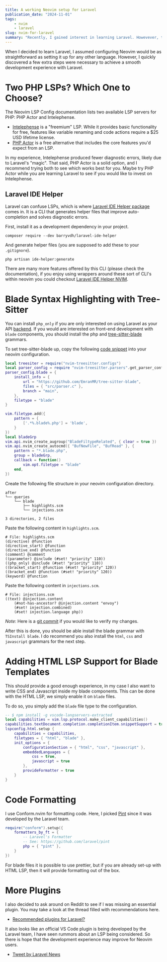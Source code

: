 ```yaml
---
title: A working Neovim setup for Laravel
publication_date: "2024-11-01"
tags:
    - nvim
    - laravel
slug: nvim-for-laravel
summary: "Recently, I gained interest in learning Laravel. Howevever, there are few things to keep in mind if you plan on using neovim for your next Laravel app."
---
```


When I decided to learn Laravel, I assumed configuring Neovim would be as straightforward as setting it up for any other language. However, I quickly discovered a few extra steps were necessary to achieve a smooth development experience with Laravel.

# Two PHP LSPs? Which One to Choose?

The Neovim LSP Config documentation lists two available LSP servers for PHP: PHP Actor and Intelephense.
-   [Intelephense](https://intelephense.com/) is a "freemium" LSP. While it provides basic functionality for free, features like variable renaming and code actions require a $25 USD lifetime license.
-   [PHP Actor](https://github.com/phpactor/phpactor) is a free alternative that includes the core features you'd expect from an LSP.

In my experience, Intelephense produced fewer diagnostic errors, likely due to Laravel's "magic". That said, PHP Actor is a solid option, and I recommend trying both to see which works best for you. Maybe try PHP Actor while you are learning Laravel to see if you would like to invest on Intelephense.

## Laravel IDE Helper

Laravel can confuse LSPs, which is where [Laravel IDE Helper package](https://github.com/barryvdh/laravel-ide-helper) comes in. It is a CLI that generates helper files that improve auto-completion and solves diagnostic errors.

First, install it as a development dependency in your project.

```shell
composer require --dev barryvdh/laravel-ide-helper
```

And generate helper files (you are supposed to add these to your `.gitignore`).

```shell
php artisan ide-helper:generate
```

There are many more features offered by this CLI (please check the documentation), if you enjoy using wrappers around these sort of CLI's within neovim you could checkout [Laravel IDE Helper NVIM](https://github.com/Bleksak/laravel-ide-helper.nvim).

# Blade Syntax Highlighting with Tree-Sitter

You can install `php_only` if you are only interested on using Laravel as your API [backend](https://github.com/tree-sitter/tree-sitter-php/issues/257#issuecomment-2336738026). If you would are interested on front-end development with `blade` components, you should install the php and [tree-sitter-blade](https://github.com/EmranMR/tree-sitter-blade) grammars.

To set tree-sitter-blade up, copy the following [code snippet](https://github.com/EmranMR/tree-sitter-blade/discussions/19#discussioncomment-8541804) into your neovim configuration.

```lua
local treesiter = require("nvim-treesitter.configs")
local parser_config = require "nvim-treesitter.parsers".get_parser_configs()
parser_config.blade = {
    install_info = {
        url = "https://github.com/EmranMR/tree-sitter-blade",
        files = { "src/parser.c" },
        branch = "main",
    },
    filetype = "blade"
}

vim.filetype.add({
    pattern = {
        ['.*%.blade%.php'] = 'blade',
    }
})
local bladeGrp
vim.api.nvim_create_augroup("BladeFiltypeRelated", { clear = true })
vim.api.nvim_create_autocmd({ "BufNewFile", "BufRead" }, {
    pattern = "*.blade.php",
    group = bladeGrp,
    callback = function()
        vim.opt.filetype = "blade"
    end,
})
```

Create the following file structure in your neovim configuration directory.

```
after
└── queries
    └── blade
        ├── highlights.scm
        └── injections.scm

3 directories, 2 files
```

Paste the following content in `highlights.scm`.

```
# File: highlights.scm
(directive) @function
(directive_start) @function
(directive_end) @function
(comment) @comment
((parameter) @include (#set! "priority" 110))
((php_only) @include (#set! "priority" 110))
((bracket_start) @function (#set! "priority" 120))
((bracket_end) @function (#set! "priority" 120))
(keyword) @function
```

Paste the following content in `injections.scm`.

```
# File: injections.scm
((text) @injection.content
    (#not-has-ancestor? @injection.content "envoy")
    (#set! injection.combined)
    (#set! injection.language php))
```

_Note_: Here is a [git commit](https://github.com/Je12emy/dotfiles/commit/e9a678d640f47b15f0117fefae25cc3dfdfbc717) if you would like to verify my changes.

After this is done, you should be able install the blade grammar with `TSInstall blade`. I do recommend you also install the `html`, `css` and `javascript` grammars for the next step.

# Adding HTML LSP Support for Blade Templates

This should provide a good enough experience, in my case I also want to write CSS and Javascript inside my blade components. This can be done with the HTML LSP, we simply enable it on `blade` files.

To do so, you simply add the `blade` file type to the configuration.

```lua
-- $ npm install -g vscode-langservers-extracted
local capabilities = vim.lsp.protocol.make_client_capabilities()
capabilities.textDocument.completion.completionItem.snippetSupport = true
lspconfig.html.setup {
    capabilities = capabilities,
    filetypes = { "html", "blade" },
    init_options = {
        configurationSection = { "html", "css", "javascript" },
        embeddedLanguages = {
            css = true,
            javascript = true
        },
        provideFormatter = true
    }
}
```

# Code Formatting

I use Conform.nvim for formatting code. Here, I picked [Pint](https://github.com/laravel/pint) since it was developed by the Laravel team.

```lua
require("conform").setup({
    formatters_by_ft = {
        -- Laravel's Formatter
        -- See: https://github.com/laravel/pint
        php = { "pint" },
    }
})
```

For blade files it is possible to use prettier, but if you are already set-up with HTML LSP, then it will provide formatting out of the box.

# More Plugins

I also decided to ask around on Reddit to see if I was missing an essential plugin. You may take a look at the thread filled with recommendations here.

-   [Recommended plugins for Laravel?](https://www.reddit.com/r/neovim/comments/1gjn991/recommended_plugins_for_laravel/)

It also looks like an official VS Code plugin is being developed by the Laravel team, I have seen rummors about an LSP being considered. So there is hope that the development experience may improve for Neovim users.

-   [Tweet by Laravel News](https://x.com/laravelnews/status/1828539011486622085)

